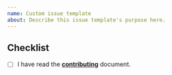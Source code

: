 ```yaml
---
name: Custom issue template
about: Describe this issue template's purpose here.
---
```


## Checklist

- [ ] I have read the [**contributing**][contributing] document.

[contributing]: https://github.com/ifiokjr/remirror/blob/canary/docs/pages/contributing.md
